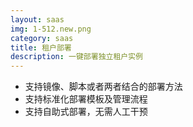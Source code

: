 ```yaml
---
layout: saas
img: 1-512.new.png
category: saas
title: 租户部署
description: 一键部署独立租户实例
---
```


 * 支持镜像、脚本或者两者结合的部署方法
 * 支持标准化部署模板及管理流程
 * 支持自助式部署，无需人工干预
